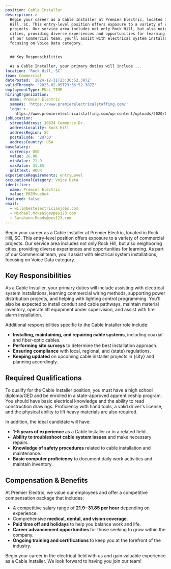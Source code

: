 ```yaml
---
position: Cable Installer
description: >-
  Begin your career as a Cable Installer at Premier Electric, located in Rock
  Hill, SC. This entry-level position offers exposure to a variety of commercial
  projects. Our service area includes not only Rock Hill, but also neighboring
  cities, providing diverse experiences and opportunities for learning. As part
  of our Commercial team, you'll assist with electrical system installations,
  focusing on Voice Data category. 


  ## Key Responsibilities

  As a Cable Installer, your primary duties will include ...
location: 'Rock Hill, SC'
team: Commercial
datePosted: '2024-12-31T23:36:52.387Z'
validThrough: '2025-02-05T23:36:52.387Z'
employmentType: FULL_TIME
hiringOrganization:
  name: Premier Electric
  sameAs: 'https://www.premierelectricalstaffing.com/'
  logo: >-
    https://www.premierelectricalstaffing.com/wp-content/uploads/2020/05/Premier-Electrical-Staffing-logo.png
jobLocation:
  streetAddress: 10824 Commerce Dr.
  addressLocality: Rock Hill
  addressRegion: SC
  postalCode: '29730'
  addressCountry: USA
baseSalary:
  currency: USD
  value: 26.88
  minValue: 21.9
  maxValue: 31.85
  unitText: HOUR
experienceRequirements: entryLevel
occupationalCategory: Voice Data
identifier:
  name: Premier Electric
  value: PREMvueho4
featured: false
email:
  - will@bestelectricianjobs.com
  - Michael.Mckeaige@pes123.com
  - Sarahann.Moody@pes123.com
---
```




Begin your career as a Cable Installer at Premier Electric, located in Rock Hill, SC. This entry-level position offers exposure to a variety of commercial projects. Our service area includes not only Rock Hill, but also neighboring cities, providing diverse experiences and opportunities for learning. As part of our Commercial team, you'll assist with electrical system installations, focusing on Voice Data category. 

## Key Responsibilities
As a Cable Installer, your primary duties will include assisting with electrical system installations, learning commercial wiring methods, supporting power distribution projects, and helping with lighting control programming. You'll also be expected to install conduit and cable pathways, maintain material inventory, operate lift equipment under supervision, and assist with fire alarm installation.

Additional responsibilities specific to the Cable Installer role include:

- **Installing, maintaining, and repairing cable systems**, including coaxial and fiber-optic cables.
- **Performing site surveys** to determine the best installation approach.
- **Ensuring compliance** with local, regional, and {state} regulations.
- **Keeping updated** on upcoming cable installer projects in {city} and planning accordingly.

## Required Qualifications
To qualify for the Cable Installer position, you must have a high school diploma/GED and be enrolled in a state-approved apprenticeship program. You should have basic electrical knowledge and the ability to read construction drawings. Proficiency with hand tools, a valid driver's license, and the physical ability to lift heavy materials are also required. 

In addition, the ideal candidate will have:

- **1-5 years of experience** as a Cable Installer or in a related field.
- **Ability to troubleshoot cable system issues** and make necessary repairs.
- **Knowledge of safety procedures** related to cable installation and maintenance.
- **Basic computer proficiency** to document daily work activities and maintain inventory.

## Compensation & Benefits
At Premier Electric, we value our employees and offer a competitive compensation package that includes:

- A competitive salary range of **$21.9-$31.85 per hour** depending on experience.
- Comprehensive **medical, dental, and vision coverage**.
- **Paid time off and holidays** to help you balance work and life.
- **Career advancement opportunities** for those seeking to grow within the company.
- **Ongoing training and certifications** to keep you at the forefront of the industry. 

Begin your career in the electrical field with us and gain valuable experience as a Cable Installer. We look forward to having you join our team!
